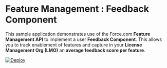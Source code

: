 # Feature Management : Feedback Component

This sample application demonstrates use of the Force.com **Feature Management API** to implement a user **Feedback Component**. This allows you to track enablement of features and capture in your **License Management Org (LMO)** an **average feedback score per feature**.

[![Deploy](https://deploy-to-sfdx.com/dist/assets/images/DeployToSFDX.svg)](https://deploy-to-sfdx.com)


